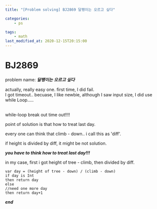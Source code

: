 ```yaml
---
title: "[Problem solving] BJ2869 달팽이는 오르고 싶다"

categories:
    - ps

tags:
    - math
last_modified_at: 2020-12-15T20:15:00
---
```


# BJ2869

problem name: ***달팽이는 오르고 싶다***<br>

actually, really easy one. first time, I did fail.<br>
I got timeout.. becuase, I like newbie, although I saw input size, I did use while Loop.....<br>
<br>

while-loop break out time out!!!!

point of solution is that how to treat last day.

every one can think that climb - down.. i call this as 'diff'.

if height is divided by diff, it might be not solution.

***you have to think how to treat last day!!!***

in my case, first i got height of tree - climb, then divided by diff.

```
var day = (height of tree - down) / (climb - down)
if day is Int 
then return day
else
//need one more day
then return day+1
```

***end***
